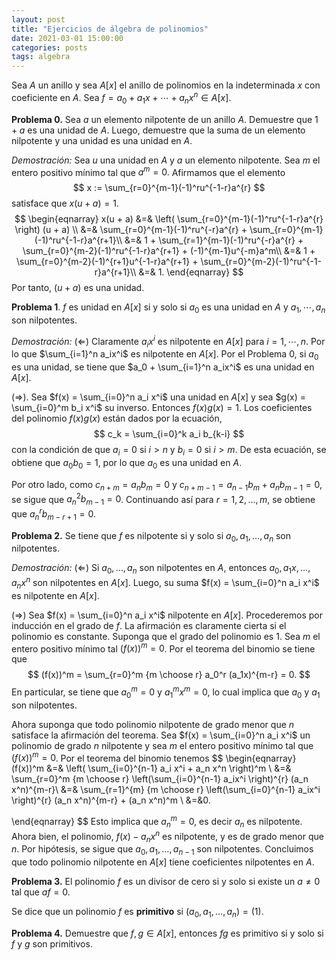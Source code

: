 ```yaml
---
layout: post
title: "Ejercicios de álgebra de polinomios"
date: 2021-03-01 15:00:00
categories: posts
tags: algebra
---
```




Sea $A$ un anillo y sea $A[x]$ el anillo de polinomios en la indeterminada $x$ con coeficiente en $A$. Sea $f = a_0 + a_1 x + \cdots + a_n x^n \in A[x]$. 

**Problema 0.** Sea $a$ un elemento nilpotente de un anillo $A$. Demuestre que $1 + a$ es una unidad de $A$. Luego, demuestre que la suma de un elemento nilpotente y una unidad es una unidad en $A$.

*Demostración:* Sea $u$ una unidad en $A$ y $a$ un elemento nilpotente. Sea $m$ el entero positivo mínimo tal que $a^m = 0.$  Afirmamos que el elemento
$$
x := \sum_{r=0}^{m-1}(-1)^ru^{-1-r}a^{r}
$$
satisface que $x(u + a) = 1.$ 
$$
\begin{eqnarray}
x(u + a) &=& \left( \sum_{r=0}^{m-1}(-1)^ru^{-1-r}a^{r} \right) (u + a) \\
&=& \sum_{r=0}^{m-1}(-1)^ru^{-r}a^{r} + \sum_{r=0}^{m-1}(-1)^ru^{-1-r}a^{r+1}\\
&=& 1 + \sum_{r=1}^{m-1}(-1)^ru^{-r}a^{r} + \sum_{r=0}^{m-2}(-1)^ru^{-1-r}a^{r+1} + (-1)^{m-1}u^{-m}a^m\\
&=& 1 + \sum_{r=0}^{m-2}(-1)^{r+1}u^{-1-r}a^{r+1} + \sum_{r=0}^{m-2}(-1)^ru^{-1-r}a^{r+1}\\
&=& 1.
\end{eqnarray}
$$
Por tanto, $(u + a)$ es una unidad.

**Problema 1**. $f$ es unidad en $A[x]$ si y solo si $a_0$ es una unidad en $A$ y $a_1, \cdots, a_n$ son nilpotentes. 

*Demostración:* $(\Leftarrow)$ Claramente $a_i x^i$ es nilpotente en $A[x]$ para $i=1, \cdots, n$. Por lo que $\sum_{i=1}^n a_ix^i$ es nilpotente en $A[x]$. Por el Problema 0, si $a_0$ es una unidad, se tiene que $a_0 + \sum_{i=1}^n a_ix^i$ es una unidad en $A[x]$.

$(\Rightarrow)$. Sea $f(x) = \sum_{i=0}^n a_i x^i$ una unidad en $A[x]$ y sea $g(x) = \sum_{i=0}^m b_i x^i$ su inverso. Entonces $f(x) g(x) = 1$. Los coeficientes del polinomio $f(x)g(x)$ están dados por la ecuación,
$$
c_k = \sum_{i=0}^k a_i b_{k-i}
$$
con la condición de que $a_i = 0$ si $i > n$ y $b_i = 0$ si $i > m$. De esta ecuación, se obtiene que $a_0 b_0 = 1$, por lo que $a_0$ es una unidad en $A$. 

Por otro lado, como $c_{n+m} = a_n b_m =0$ y $c_{n+m-1} = a_{n-1}b_m + a_n b_{m-1} = 0$, se sigue que $a_n^2 b_{m-1} = 0$. Continuando así para $r=1, 2, \ldots, m$, se obtiene que $a_n^{r} b_{m-r+1} = 0$.

**Problema 2.** Se tiene que $f$ es nilpotente si y solo si $a_0, a_1, \ldots, a_n$ son nilpotentes.

*Demostración:* $(\Leftarrow)$ Si $a_0, \ldots, a_n$ son nilpotentes en $A$, entonces $a_0, a_1x, \ldots, a_n x^n$ son nilpotentes en $A[x]$. Luego,  su suma $f(x) = \sum_{i=0}^n a_i x^i$ es nilpotente en $A[x]$.

$(\Rightarrow)$ Sea $f(x) = \sum_{i=0}^n a_i x^i$ nilpotente en $A[x]$. Procederemos por inducción en el grado de $f$. La afirmación es claramente cierta si el polinomio es constante. Suponga que el grado del polinomio es $1$. Sea $m$ el entero positivo mínimo tal $(f(x))^m = 0$. Por el teorema del binomio se tiene que 
$$
(f(x))^m = \sum_{r=0}^m {m \choose r} a_0^r (a_1x)^{m-r} = 0.
$$
En particular, se tiene que $a_0^m = 0$ y $a_1 ^m x^m = 0$, lo cual implica que $a_0$ y $a_1$ son nilpotentes. 

Ahora suponga que todo polinomio nilpotente de grado menor que $n$ satisface la afirmación del teorema. Sea $f(x) = \sum_{i=0}^n a_i x^i$ un polinomio de grado $n$ nilpotente y sea $m$ el entero positivo mínimo tal que $(f(x))^m  = 0$. Por el teorema del binomio tenemos
$$
\begin{eqnarray}
 (f(x))^m &=& \left( \sum_{i=0}^{n-1} a_i x^i + a_n x^n  \right)^m \\
 &=& \sum_{r=0}^m {m \choose r} \left(\sum_{i=0}^{n-1} a_ix^i \right)^{r} (a_n x^n)^{m-r}\\
 &=&  \sum_{r=1}^{m} {m \choose r} \left(\sum_{i=0}^{n-1} a_ix^i \right)^{r} (a_n x^n)^{m-r} + (a_n x^n)^m \\
 &=&0.

 \end{eqnarray}
$$
Esto implica que $a_n^m =0$, es decir $a_n$ es nilpotente. Ahora bien, el polinomio, $f(x) - a_n x^n$ es nilpotente, y es de grado menor que $n$. Por hipótesis, se sigue que $a_0, a_1, \ldots, a_{n-1}$ son nilpotentes. Concluimos que todo polinomio nilpotente en $A[x]$  tiene coeficientes nilpotentes en $A$.

**Problema 3.** El polinomio $f$ es un divisor de cero si y solo si existe un $a \neq 0$ tal que $a f = 0$.

Se dice que un polinomio $f$ es **primitivo** si $(a_0, a_1, \ldots, a_n) = (1)$.

**Problema 4.** Demuestre que $f, g \in A[x]$, entonces $fg$ es primitivo si y solo si $f$ y $g$ son primitivos.